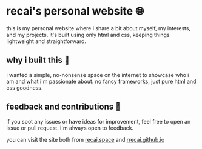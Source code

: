 # recai's personal website 🌐  
this is my personal website where i share a bit about myself, my interests, and my projects. it's built using only html and css, keeping things lightweight and straightforward.  

## why i built this 🤔  
i wanted a simple, no-nonsense space on the internet to showcase who i am and what i'm passionate about. no fancy frameworks, just pure html and css goodness.  

## feedback and contributions 💬  
if you spot any issues or have ideas for improvement, feel free to open an issue or pull request. i'm always open to feedback.  

you can visit the site both from [recai.space](https://recai.space) and [rrecai.github.io](https://rrecai.github.io)
